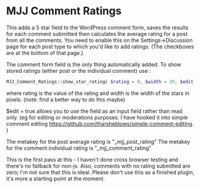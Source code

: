 # MJJ Comment Ratings

This adds a 5 star field to the WordPress comment form, saves the results for each comment submitted then calculates the average rating for a post from all the comments. You need to enable this on the Settings->Discussion page for each post type to which you'd like to add ratings. (The checkboxes are at the bottom of that page.)

The comment form field is the only thing automatically added. To show stored ratings (either post or the individual comment) use :

```php
MJJ_Comment_Ratings::show_star_rating( $rating = 0, $width = 30, $edit = false )
```

where rating is the value of the rating and width is the width of the stars in pixels. (note: find a better way to do this maybe) 

$edit = true allows you to use the field as an input field rather than read only. (eg for editing or moderations purposes. I have hooked it into simple comment editing https://github.com/tharsheblows/simple-comment-editing. )

The metakey for the post average rating is "_mjj_post_rating"
The metakey for the comment individual rating is "_mjj_comment_rating"

This is the first pass at this - I haven't done cross browser testing and there's no fallback for non-js. Also, comments with no rating submitted are zero; I'm not sure that this is ideal. Please don't use this as a finished plugin, it's more a starting point at the moment.
